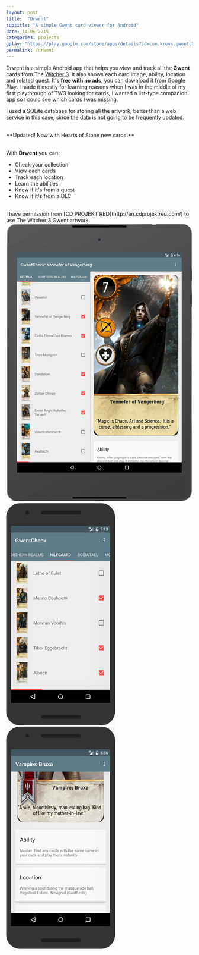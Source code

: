 ```yaml
---
layout: post
title:  "Drwent"
subtitle: "A simple Gwent card viewer for Android"
date: 14-06-2015
categories: projects
gplay: "https://play.google.com/store/apps/details?id=com.krovs.gwentcheck"
permalink: /drwent
---
```


Drwent is a simple Android app that helps you view and track all the **Gwent** cards from The [Witcher 3](http://thewitcher.com/witcher3). It also shows each card image, ability, location and related quest.
It's **free with no ads**, you can download it from Google Play.
I made it mostly for learning reasons when I was in the middle of my first playthrough of TW3 looking for cards, I wanted a list-type companion app so I could see which cards
I was missing.

I used a SQLite database for storing all the artwork, better than a web service in this case, since the data is not going to be frequently updated.

<br>
**Updated! Now with Hearts of Stone new cards!**
<br><br>

With **Drwent** you can:

* Check your collection
* View each cards
* Track each location
* Learn the abilities
* Know if it's from a quest
* Know if it's from a DLC

<br>
I have permission from [CD PROJEKT RED](http://en.cdprojektred.com/) to use The Witcher 3 Gwent artwork.

<br>

<div class="row">
    <div class="col-xs-4 col-sm-4 col-md-4">
        <a href="#" class="thumbnail">
             <img src="/images/drw1.png" class="img-responsive">
        </a>
    </div>
     <div class="col-xs-4 col-sm-4 col-md-4">
        <a href="#" class="thumbnail">
             <img src="/images/drw2.png" class="img-responsive">
        </a>
    </div>
    <div class="col-xs-4 col-sm-4 col-md-4">
        <a href="#" class="thumbnail">
             <img src="/images/drw3.png" class="img-responsive">
        </a>
    </div>
</div>
